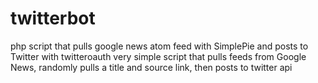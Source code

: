 # twitterbot
php script that pulls google news atom feed with SimplePie and posts to Twitter with twitteroauth
very simple script that pulls feeds from Google News, randomly pulls a title and source link, then posts to twitter api
